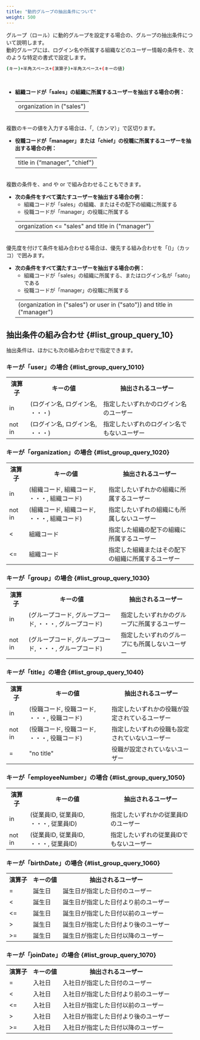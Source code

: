 ```yaml
---
title: "動的グループの抽出条件について"
weight: 500
---
```

グループ（ロール）に動的グループを設定する場合の、グループの抽出条件について説明します。  
動的グループには、ログイン名や所属する組織などのユーザー情報の条件を、次のような特定の書式で設定します。

```bash
(キー)+半角スペース+(演算子)+半角スペース+(キーの値)
```

<br>

* <b>組織コードが「sales」の組織に所属するユーザーを抽出する場合の例：</b>  
  <table>
    <tbody>
        <tr>
            <td>organization in (&quot;sales&quot;)</td>
        </tr>
    </tbody>
  </table>

<br>
複数のキーの値を入力する場合は、「,（カンマ）」で区切ります。  

* <b>役職コードが「manager」または「chief」の役職に所属するユーザーを抽出する場合の例：</b>  
  <table>
    <tbody>
        <tr>
            <td>title in (&ldquo;manager&rdquo;, &quot;chief&quot;)</td>
        </tr>
    </tbody>
  </table>

<br>
複数の条件を、and や or で組み合わせることもできます。  

* <b>次の条件をすべて満たすユーザーを抽出する場合の例：</b>  
  * 組織コードが「sales」の組織、またはその配下の組織に所属する
  * 役職コードが「manager」の役職に所属する
  <table>
    <tbody>
        <tr>
            <td>organization <= &quot;sales&quot; and title in (&quot;manager&quot;)</td>
        </tr>
    </tbody>
  </table>

<br>
優先度を付けて条件を組み合わせる場合は、優先する組み合わせを「()」（カッコ）で囲みます。

* <b>次の条件をすべて満たすユーザーを抽出する場合の例：</b>  
  * 組織コードが「sales」の組織に所属する、またはログイン名が「sato」である
  * 役職コードが「manager」の役職に所属する
  <table>
    <tbody>
        <tr>
            <td>(organization in (&quot;sales&quot;) or user in (&quot;sato&quot;)) and title in (&quot;manager&quot;)</td>
        </tr>
    </tbody>
  </table>

## 抽出条件の組み合わせ {#list_group_query_10}

抽出条件は、ほかにも次の組み合わせで指定できます。

### キーが「user」の場合 {#list_group_query_1010}

<table>
  <tbody>
  <tr>
  <th>演算子</th>
  <th>キーの値</th>
  <th>抽出されるユーザー</th>
  </tr>
  <tr>
  <td>in</td>
  <td>(ログイン名, ログイン名, ・・・) </td>
  <td>指定したいずれかのログイン名のユーザー</td>
  </tr>
  <tr>
  <td>not in </td>
  <td>(ログイン名, ログイン名, ・・・)</td>
  <td>指定したいずれのログイン名でもないユーザー</td>
  </tr>
  </tbody>
</table>

### キーが「organization」の場合 {#list_group_query_1020}

<table>
  <tbody>
  <tr>
  <th>演算子</th>
  <th>キーの値</th>
  <th>抽出されるユーザー</th>
  </tr>
  <tr>
  <td>in</td>
  <td>(組織コード, 組織コード, ・・・, 組織コード) </td>
  <td>指定したいずれかの組織に所属するユーザー</td>
  </tr>
  <tr>
  <td>not in </td>
  <td>(組織コード, 組織コード, ・・・, 組織コード)</td>
  <td>指定したいずれの組織にも所属しないユーザー</td>
  </tr>
  <tr>
  <td>&lt; </td>
  <td>組織コード</td>
  <td>指定した組織の配下の組織に所属するユーザー</td>
  </tr>
  <tr>
  <td>&lt;= </td>
  <td>組織コード</td>
  <td>指定した組織またはその配下の組織に所属するユーザー</td>
  </tr>
  </tbody>
</table>

### キーが「group」の場合 {#list_group_query_1030}

<table>
  <tbody>
  <tr>
  <th>演算子</th>
  <th>キーの値</th>
  <th>抽出されるユーザー</th>
  </tr>
  <tr>
  <td>in</td>
  <td>(グループコード, グループコード, ・・・, グループコード) </td>
  <td>指定したいずれかのグループに所属するユーザー</td>
  </tr>
  <tr>
  <td>not in </td>
  <td>(グループコード, グループコード, ・・・, グループコード)</td>
  <td>指定したいずれのグループにも所属しないユーザー</td>
  </tr>
  </tbody>
</table>

### キーが「title」の場合 {#list_group_query_1040}

<table>
  <tbody>
  <tr>
  <th>演算子</th>
  <th>キーの値</th>
  <th>抽出されるユーザー</th>
  </tr>
  <tr>
  <td>in</td>
  <td>(役職コード, 役職コード, ・・・, 役職コード) </td>
  <td>指定したいずれかの役職が設定されているユーザー</td>
  </tr>
  <tr>
  <td>not in </td>
  <td>(役職コード, 役職コード, ・・・, 役職コード)</td>
  <td>指定したいずれの役職も設定されていないユーザー</td>
  </tr>
  <tr>
  <td>= </td>
  <td>&quot;no title&quot;</td>
  <td>役職が設定されていないユーザー</td>
  </tr>
  </tbody>
</table>

### キーが「employeeNumber」の場合 {#list_group_query_1050}

<table>
  <tbody>
  <tr>
  <th>演算子</th>
  <th>キーの値</th>
  <th>抽出されるユーザー</th>
  </tr>
  <tr>
  <td>in</td>
  <td>(従業員ID, 従業員ID, ・・・, 従業員ID) </td>
  <td>指定したいずれかの従業員IDのユーザー</td>
  </tr>
  <tr>
  <td>not in </td>
  <td>(従業員ID, 従業員ID, ・・・, 従業員ID)</td>
  <td>指定したいずれの従業員IDでもないユーザー</td>
  </tr>
  </tbody>
</table>

### キーが「birthDate」の場合 {#list_group_query_1060}

<table>
  <tbody>
  <tr>
  <th>演算子</th>
  <th>キーの値</th>
  <th>抽出されるユーザー</th>
  </tr>
  <tr>
  <td>= </td>
  <td>誕生日 </td>
  <td>誕生日が指定した日付のユーザー</td>
  </tr>
  <tr>
  <td>&lt; </td>
  <td>誕生日</td>
  <td>誕生日が指定した日付より前のユーザー</td>
  </tr>
  <tr>
  <td>&lt;= </td>
  <td>誕生日 </td>
  <td>誕生日が指定した日付以前のユーザー</td>
  </tr>
  <tr>
  <td>&gt; </td>
  <td>誕生日</td>
  <td>誕生日が指定した日付より後のユーザー</td>
  </tr>
  <tr>
  <td>&gt;= </td>
  <td>誕生日</td>
  <td>誕生日が指定した日付以降のユーザー</td>
  </tr>
  </tbody>
</table>

### キーが「joinDate」の場合 {#list_group_query_1070}

<table>
  <tbody>
  <tr>
  <th>演算子</th>
  <th>キーの値</th>
  <th>抽出されるユーザー</th>
  </tr>
  <tr>
  <td>= </td>
  <td>入社日 </td>
  <td>入社日が指定した日付のユーザー</td>
  </tr>
  <tr>
  <td>&lt; </td>
  <td>入社日</td>
  <td>入社日が指定した日付より前のユーザー</td>
  </tr>
  <tr>
  <td>&lt;= </td>
  <td>入社日 </td>
  <td>入社日が指定した日付以前のユーザー</td>
  </tr>
  <tr>
  <td>&gt; </td>
  <td>入社日</td>
  <td>入社日が指定した日付より後のユーザー</td>
  </tr>
  <tr>
  <td>&gt;= </td>
  <td>入社日</td>
  <td>入社日が指定した日付以降のユーザー</td>
  </tr>
  </tbody>
</table>

